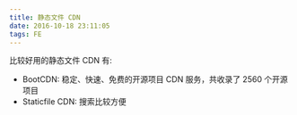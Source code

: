 ```yaml
---
title: 静态文件 CDN
date: 2016-10-18 23:11:05
tags: FE
---
```

比较好用的静态文件 CDN 有:

* BootCDN: 稳定、快速、免费的开源项目 CDN 服务，共收录了 2560 个开源项目
* Staticfile CDN: 搜索比较方便
